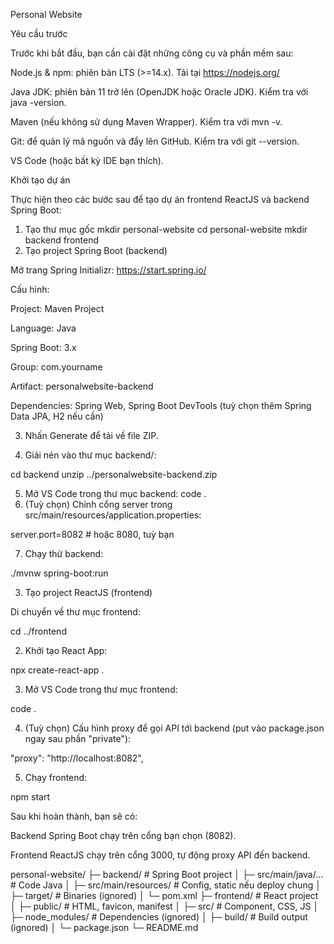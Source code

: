Personal Website

Yêu cầu trước

Trước khi bắt đầu, bạn cần cài đặt những công cụ và phần mềm sau:

Node.js & npm: phiên bản LTS (>=14.x). Tải tại https://nodejs.org/

Java JDK: phiên bản 11 trở lên (OpenJDK hoặc Oracle JDK). Kiểm tra với java -version.

Maven (nếu không sử dụng Maven Wrapper). Kiểm tra với mvn -v.

Git: để quản lý mã nguồn và đẩy lên GitHub. Kiểm tra với git --version.

VS Code (hoặc bất kỳ IDE bạn thích).

Khởi tạo dự án

Thực hiện theo các bước sau để tạo dự án frontend ReactJS và backend Spring Boot:

1. Tạo thư mục gốc
  mkdir personal-website
  cd personal-website
  mkdir backend frontend
2. Tạo project Spring Boot (backend)

  Mở trang Spring Initializr: https://start.spring.io/

  Cấu hình:

  Project: Maven Project

  Language: Java

  Spring Boot: 3.x

  Group: com.yourname

  Artifact: personalwebsite-backend

  Dependencies: Spring Web, Spring Boot DevTools (tuỳ chọn thêm Spring Data JPA, H2 nếu cần)

3. Nhấn Generate để tải về file ZIP.

4. Giải nén vào thư mục backend/:

  cd backend
  unzip ../personalwebsite-backend.zip

5. Mở VS Code trong thư mục backend:
  code .
6. (Tuỳ chọn) Chỉnh cổng server trong src/main/resources/application.properties:

  server.port=8082  # hoặc 8080, tuỳ bạn

7. Chạy thử backend:

  ./mvnw spring-boot:run

3. Tạo project ReactJS (frontend)

Di chuyển về thư mục frontend:

  cd ../frontend

2. Khởi tạo React App:

  npx create-react-app .

3. Mở VS Code trong thư mục frontend:

  code .

4. (Tuỳ chọn) Cấu hình proxy để gọi API tới backend (put vào package.json ngay sau phần "private"):

  "proxy": "http://localhost:8082",

5. Chạy frontend:

  npm start

Sau khi hoàn thành, bạn sẽ có:

Backend Spring Boot chạy trên cổng bạn chọn (8082).

Frontend ReactJS chạy trên cổng 3000, tự động proxy API đến backend.

personal-website/
├─ backend/                # Spring Boot project
│  ├─ src/main/java/...    # Code Java
│  ├─ src/main/resources/  # Config, static nếu deploy chung
│  ├─ target/              # Binaries (ignored)
│  └─ pom.xml
├─ frontend/               # React project
│  ├─ public/              # HTML, favicon, manifest
│  ├─ src/                 # Component, CSS, JS
│  ├─ node_modules/        # Dependencies (ignored)
│  ├─ build/               # Build output (ignored)
│  └─ package.json
└─ README.md
